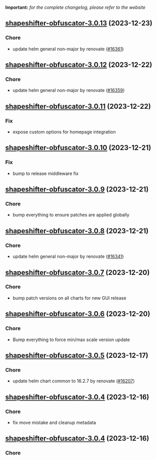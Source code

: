 **Important:**
*for the complete changelog, please refer to the website*




## [shapeshifter-obfuscator-3.0.13](https://github.com/truecharts/charts/compare/shapeshifter-obfuscator-3.0.12...shapeshifter-obfuscator-3.0.13) (2023-12-23)

### Chore

- update helm general non-major by renovate ([#16361](https://github.com/truecharts/charts/issues/16361))
  
  


## [shapeshifter-obfuscator-3.0.12](https://github.com/truecharts/charts/compare/shapeshifter-obfuscator-3.0.11...shapeshifter-obfuscator-3.0.12) (2023-12-22)

### Chore

- update helm general non-major by renovate ([#16359](https://github.com/truecharts/charts/issues/16359))
  
  


## [shapeshifter-obfuscator-3.0.11](https://github.com/truecharts/charts/compare/shapeshifter-obfuscator-3.0.10...shapeshifter-obfuscator-3.0.11) (2023-12-22)

### Fix

- expose custom options for homepage integration
  
  


## [shapeshifter-obfuscator-3.0.10](https://github.com/truecharts/charts/compare/shapeshifter-obfuscator-3.0.9...shapeshifter-obfuscator-3.0.10) (2023-12-21)

### Fix

- bump to release middleware fix
  
  


## [shapeshifter-obfuscator-3.0.9](https://github.com/truecharts/charts/compare/shapeshifter-obfuscator-3.0.8...shapeshifter-obfuscator-3.0.9) (2023-12-21)

### Chore

- bump everything to ensure patches are applied globally
  
  


## [shapeshifter-obfuscator-3.0.8](https://github.com/truecharts/charts/compare/shapeshifter-obfuscator-3.0.7...shapeshifter-obfuscator-3.0.8) (2023-12-21)

### Chore

- update helm general non-major by renovate ([#16341](https://github.com/truecharts/charts/issues/16341))
  
  


## [shapeshifter-obfuscator-3.0.7](https://github.com/truecharts/charts/compare/shapeshifter-obfuscator-3.0.6...shapeshifter-obfuscator-3.0.7) (2023-12-20)

### Chore

- bump patch versions on all charts for new GUI release
  
  


## [shapeshifter-obfuscator-3.0.6](https://github.com/truecharts/charts/compare/shapeshifter-obfuscator-3.0.5...shapeshifter-obfuscator-3.0.6) (2023-12-20)

### Chore

- Bump everything to force min/max scale version update
  
  


## [shapeshifter-obfuscator-3.0.5](https://github.com/truecharts/charts/compare/shapeshifter-obfuscator-3.0.4...shapeshifter-obfuscator-3.0.5) (2023-12-17)

### Chore

- update helm chart common to 16.2.7 by renovate ([#16207](https://github.com/truecharts/charts/issues/16207))
  
  


## [shapeshifter-obfuscator-3.0.4](https://github.com/truecharts/charts/compare/shapeshifter-obfuscator-2.0.12...shapeshifter-obfuscator-3.0.4) (2023-12-16)

### Chore

- fix move mistake and cleanup metadata
  
  


## [shapeshifter-obfuscator-3.0.4](https://github.com/truecharts/charts/compare/shapeshifter-obfuscator-2.0.12...shapeshifter-obfuscator-3.0.4) (2023-12-16)

### Chore
